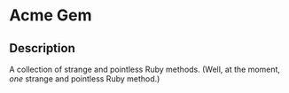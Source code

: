 # Acme Gem

## Description

A collection of strange and pointless Ruby methods. (Well, at the moment, _one_ strange and pointless Ruby method.)
